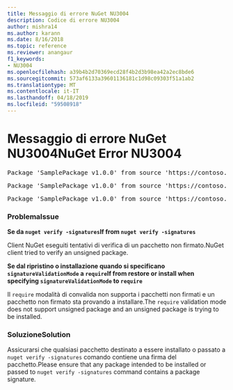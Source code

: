 ```yaml
---
title: Messaggio di errore NuGet NU3004
description: Codice di errore NU3004
author: mishra14
ms.author: karann
ms.date: 8/16/2018
ms.topic: reference
ms.reviewer: anangaur
f1_keywords:
- NU3004
ms.openlocfilehash: a39b4b2d70369ecd28f4b2d3b98ea42a2ec8bde6
ms.sourcegitcommit: 573af6133a39601136181c1d98c09303f51a1ab2
ms.translationtype: MT
ms.contentlocale: it-IT
ms.lasthandoff: 04/18/2019
ms.locfileid: "59508918"
---
```

# <a name="nuget-error-nu3004"></a><span data-ttu-id="ce7f9-103">Messaggio di errore NuGet NU3004</span><span class="sxs-lookup"><span data-stu-id="ce7f9-103">NuGet Error NU3004</span></span>

<pre>Package 'SamplePackage v1.0.0' from source 'https://contoso.com/index.json': The package is not signed.</pre>
<pre>Package 'SamplePackage v1.0.0' from source 'https://contoso.com/index.json': signatureValidationMode is set to require, so packages are allowed only if signed by trusted signers; however, this package is unsigned.</pre>
<pre>Package 'SamplePackage v1.0.0' from source 'https://contoso.com/index.json': This repository indicated that all its packages are repository signed; however, this package is unsigned.</pre>

### <a name="issue"></a><span data-ttu-id="ce7f9-104">Problema</span><span class="sxs-lookup"><span data-stu-id="ce7f9-104">Issue</span></span>

<span data-ttu-id="ce7f9-105">**Se da `nuget verify -signatures`**</span><span class="sxs-lookup"><span data-stu-id="ce7f9-105">**If from `nuget verify -signatures`**</span></span>

<span data-ttu-id="ce7f9-106">Client NuGet eseguiti tentativi di verifica di un pacchetto non firmato.</span><span class="sxs-lookup"><span data-stu-id="ce7f9-106">NuGet client tried to verify an unsigned package.</span></span>

<span data-ttu-id="ce7f9-107">**Se dal ripristino o installazione quando si specificano `signatureValidationMode` a `require`**</span><span class="sxs-lookup"><span data-stu-id="ce7f9-107">**If from restore or install when specifying `signatureValidationMode` to `require`**</span></span>

<span data-ttu-id="ce7f9-108">Il `require` modalità di convalida non supporta i pacchetti non firmati e un pacchetto non firmato sta provando a installare.</span><span class="sxs-lookup"><span data-stu-id="ce7f9-108">The `require` validation mode does not support unsigned package and an unsigned package is trying to be installed.</span></span>

### <a name="solution"></a><span data-ttu-id="ce7f9-109">Soluzione</span><span class="sxs-lookup"><span data-stu-id="ce7f9-109">Solution</span></span>

<span data-ttu-id="ce7f9-110">Assicurarsi che qualsiasi pacchetto destinato a essere installato o passato a `nuget verify -signatures` comando contiene una firma del pacchetto.</span><span class="sxs-lookup"><span data-stu-id="ce7f9-110">Please ensure that any package intended to be installed or passed to `nuget verify -signatures` command contains a package signature.</span></span>
